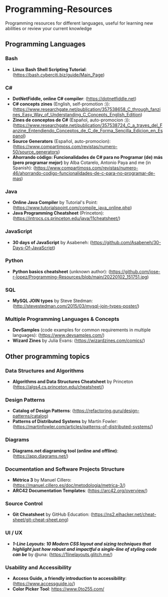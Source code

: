 # Programming-Resources
Programming resources for different languages, useful for learning new abilities or review your current knowledge

## Programming Languages

### Bash

- **Linux Bash Shell Scripting Tutorial**: (https://bash.cyberciti.biz/guide/Main_Page)

### C#

- **DotNetFiddle, online C# compiler**: (https://dotnetfiddle.net)
- **C# concepts zines** (English, self-promotion :)): (https://www.researchgate.net/publication/357538658_C_through_fanzines_Easy_Way_of_Understanding_C_Concepts_English_Edition)
- **Zines de conceptos de C#** (Español, auto-promocion :)): (https://www.researchgate.net/publication/357538724_C_a_traves_del_Fanzine_Entendiendo_Conceptos_de_C_de_Forma_Sencilla_Edicion_en_Espanol)
- **Source Generators** (Español, auto-promocion): (https://www.compartimoss.com/revistas/numero-50/source_generators)
- **Ahorrando código: Funcionalidades de C# para no Programar (de) más (pero programar mejor)** by Alba Cotarelo, Antonio Paya and me (in Spanish): (https://www.compartimoss.com/revistas/numero-46/ahorrando-codigo-funcionalidades-de-c-para-no-programar-de-mas)

### Java

- **Online Java Compiler** by Tutorial's Point: (https://www.tutorialspoint.com/compile_java_online.php)
- **Java Programming Cheatsheet** (Princeton): (https://introcs.cs.princeton.edu/java/11cheatsheet/)

### JavaScript

- **30 days of JavaScript** by Asabeneh: (https://github.com/Asabeneh/30-Days-Of-JavaScript)

### Python

- **Python basics cheatsheet** (unknown author): (https://github.com/jose-r-lopez/Programming-Resources/blob/main/20220102_151751.jpg)

### SQL

- **MySQL JOIN types** by Steve Stedman: (http://stevestedman.com/2015/03/mysql-join-types-poster/)

### Multiple Programming Languages & Concepts

- **DevSamples** (code examples for common requirements in multiple languages): (https://www.devsamples.com/)
- **Wizard Zines** by Julia Evans: (https://wizardzines.com/comics/)

## Other programming topics

### Data Structures and Algorithms

- **Algorithms and Data Structures Cheatsheet** by Princeton (https://algs4.cs.princeton.edu/cheatsheet/)

### Design Patterns

- **Catalog of Design Patterns**: (https://refactoring.guru/design-patterns/catalog)
- **Patterns of Distributed Systems** by Martín Fowler: (https://martinfowler.com/articles/patterns-of-distributed-systems/)

### Diagrams

- **Diagrams.net diagraming tool (online and offline)**: (https://app.diagrams.net/)

### Documentation and Software Projects Structure

- **Métrica 3** by Manuel Cillero: (https://manuel.cillero.es/doc/metodologia/metrica-3/)
- **ARC42 Documentation Templates**: (https://arc42.org/overview/)

### Source Control

- **Git Cheatsheet** by GitHub Education: (https://ns2.elhacker.net/cheat-sheet/git-cheat-sheet.png)

### UI / UX

- ***1-Line Layouts: 10 Modern CSS layout and sizing techniques that highlight just how robust and impactful a single-line of styling code can be*** by @una: (https://1linelayouts.glitch.me/)

### Usability and Accessibility

- **Access Guide, a friendly introduction to accessibility**: (https://www.accessguide.io/)
- **Color Picker Tool**: https://www.0to255.com/
